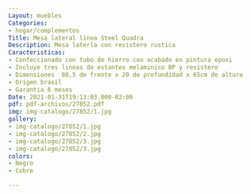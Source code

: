 ```yaml
---
Layout: muebles
Categories:
- hogar/complementos
Title: Mesa lateral linea Steel Quadra
Description: Mesa laterla con revistero rustica
Caracteristicas:
- Confeccionado con tubo de hierro con acabado en pintura epoxi
- Incluye tres lineas de estantes melaminico BP y revistero
- Dimensiones  88,5 de frente x 20 de profundidad x 65cm de altura
- Origen brasil
- Garantia 6 meses
Date: 2021-01-31T19:13:03.000-02:00
pdf: pdf-archivos/27852.pdf
img: img-catalogo/27852/1.jpg
gallery:
- img-catalogo/27852/1.jpg
- img-catalogo/27852/2.jpg
- img-catalogo/27852/3.jpg
- img-catalogo/27852/3.jpg
colors:
- Negro
- Cobre

---
```


